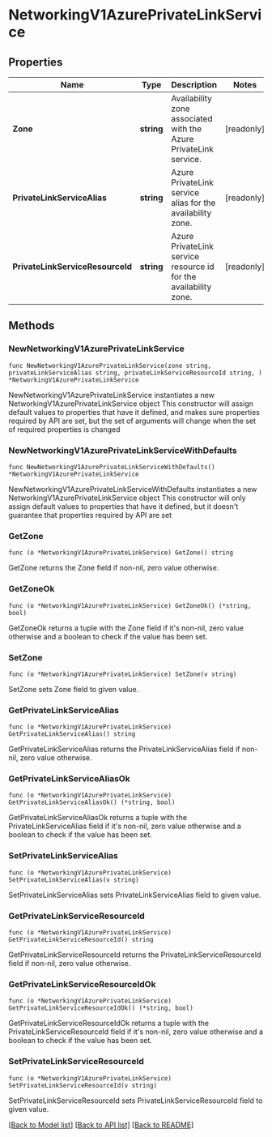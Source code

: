 # NetworkingV1AzurePrivateLinkService

## Properties

Name | Type | Description | Notes
------------ | ------------- | ------------- | -------------
**Zone** | **string** | Availability zone associated with the Azure PrivateLink service. | [readonly] 
**PrivateLinkServiceAlias** | **string** | Azure PrivateLink service alias for the availability zone. | [readonly] 
**PrivateLinkServiceResourceId** | **string** | Azure PrivateLink service resource id for the availability zone. | [readonly] 

## Methods

### NewNetworkingV1AzurePrivateLinkService

`func NewNetworkingV1AzurePrivateLinkService(zone string, privateLinkServiceAlias string, privateLinkServiceResourceId string, ) *NetworkingV1AzurePrivateLinkService`

NewNetworkingV1AzurePrivateLinkService instantiates a new NetworkingV1AzurePrivateLinkService object
This constructor will assign default values to properties that have it defined,
and makes sure properties required by API are set, but the set of arguments
will change when the set of required properties is changed

### NewNetworkingV1AzurePrivateLinkServiceWithDefaults

`func NewNetworkingV1AzurePrivateLinkServiceWithDefaults() *NetworkingV1AzurePrivateLinkService`

NewNetworkingV1AzurePrivateLinkServiceWithDefaults instantiates a new NetworkingV1AzurePrivateLinkService object
This constructor will only assign default values to properties that have it defined,
but it doesn't guarantee that properties required by API are set

### GetZone

`func (o *NetworkingV1AzurePrivateLinkService) GetZone() string`

GetZone returns the Zone field if non-nil, zero value otherwise.

### GetZoneOk

`func (o *NetworkingV1AzurePrivateLinkService) GetZoneOk() (*string, bool)`

GetZoneOk returns a tuple with the Zone field if it's non-nil, zero value otherwise
and a boolean to check if the value has been set.

### SetZone

`func (o *NetworkingV1AzurePrivateLinkService) SetZone(v string)`

SetZone sets Zone field to given value.


### GetPrivateLinkServiceAlias

`func (o *NetworkingV1AzurePrivateLinkService) GetPrivateLinkServiceAlias() string`

GetPrivateLinkServiceAlias returns the PrivateLinkServiceAlias field if non-nil, zero value otherwise.

### GetPrivateLinkServiceAliasOk

`func (o *NetworkingV1AzurePrivateLinkService) GetPrivateLinkServiceAliasOk() (*string, bool)`

GetPrivateLinkServiceAliasOk returns a tuple with the PrivateLinkServiceAlias field if it's non-nil, zero value otherwise
and a boolean to check if the value has been set.

### SetPrivateLinkServiceAlias

`func (o *NetworkingV1AzurePrivateLinkService) SetPrivateLinkServiceAlias(v string)`

SetPrivateLinkServiceAlias sets PrivateLinkServiceAlias field to given value.


### GetPrivateLinkServiceResourceId

`func (o *NetworkingV1AzurePrivateLinkService) GetPrivateLinkServiceResourceId() string`

GetPrivateLinkServiceResourceId returns the PrivateLinkServiceResourceId field if non-nil, zero value otherwise.

### GetPrivateLinkServiceResourceIdOk

`func (o *NetworkingV1AzurePrivateLinkService) GetPrivateLinkServiceResourceIdOk() (*string, bool)`

GetPrivateLinkServiceResourceIdOk returns a tuple with the PrivateLinkServiceResourceId field if it's non-nil, zero value otherwise
and a boolean to check if the value has been set.

### SetPrivateLinkServiceResourceId

`func (o *NetworkingV1AzurePrivateLinkService) SetPrivateLinkServiceResourceId(v string)`

SetPrivateLinkServiceResourceId sets PrivateLinkServiceResourceId field to given value.



[[Back to Model list]](../README.md#documentation-for-models) [[Back to API list]](../README.md#documentation-for-api-endpoints) [[Back to README]](../README.md)


